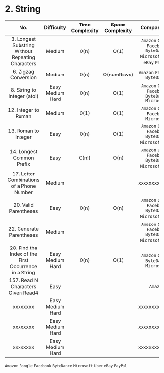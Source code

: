 # 2. String

|No.|Difficulty|Time Complexity|Space Complexity|Company List|
|:---:|:---:|:---:|:---:|:---:|
| 3. Longest Substring Without Repeating Characters | Medium | O(n) | O(1) | `Amazon` `Google` `Facebook` `ByteDance` `Microsoft` `Uber` `eBay` `PayPal` |
| 6. Zigzag Conversion | Medium | O(n) | O(numRows) | `Amazon` `Facebook` `ByteDance` |
| 8. String to Integer (atoi) | Easy Medium Hard | O(n) | O(1) | `Amazon` `Google` `Facebook` `ByteDance` `Microsoft` |
| 12. Integer to Roman | Medium | O(1) | O(1) | `Amazon` `Google` `Facebook` `Microsoft` |
| 13. Roman to Integer | Easy | O(n) | O(1) | `Amazon` `Google` `Facebook` `ByteDance` `Microsoft` `Uber` |
| 14. Longest Common Prefix | Easy | O(n!) | O(n) | `Amazon` `Google` `Facebook` `ByteDance` `Microsoft` `Uber` |
| 17. Letter Combinations of a Phone Number | Medium |   |   | xxxxxxxxxxxxxx |
| 20. Valid Parentheses | Easy | O(n) | O(n) | `Amazon` `Google` `Facebook` `ByteDance` `Microsoft` `Uber` |
| 22. Generate Parentheses | Medium |   |   | `Amazon` `Google` `Facebook` `ByteDance` `Microsoft` `Uber` |
| 28. Find the Index of the First Occurrence in a String | Easy Medium Hard | O(n) | O(1) | `Amazon` `Google` `ByteDance` `Microsoft` |
| 157. Read N Characters Given Read4 | Easy |   |   | `Amazon` |
| xxxxxxxx | Easy Medium Hard |   |   | xxxxxxxxxxxxxx |
| xxxxxxxx | Easy Medium Hard |   |   | xxxxxxxxxxxxxx |
| xxxxxxxx | Easy Medium Hard |   |   | xxxxxxxxxxxxxx |


`Amazon` `Google` `Facebook` `ByteDance` `Microsoft` `Uber` `eBay` `PayPal`

